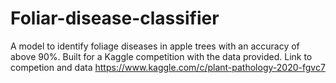 # Foliar-disease-classifier
A model to identify foliage diseases in apple trees with an accuracy of above 90%. Built for a Kaggle competition with the data provided. Link to competion and data https://www.kaggle.com/c/plant-pathology-2020-fgvc7
